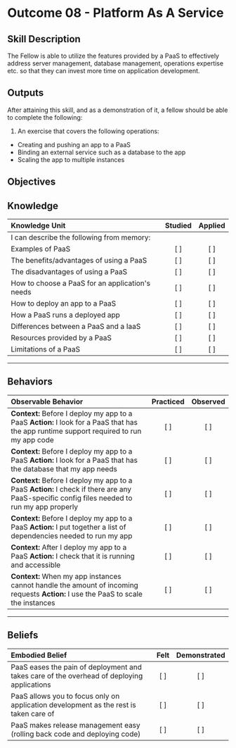# Outcome 08 - Platform As A Service

Skill Description
-----------------
The Fellow is able to utilize the features provided by a PaaS to effectively address server management, database management, operations expertise etc. so that they can invest more time on application development.


Outputs
-------
After attaining this skill, and as a demonstration of it, a fellow should be able to complete the following:

1. An exercise that covers the following operations:
  - Creating and pushing an app to a PaaS
  - Binding an external service such as a database to the app
  - Scaling the app to multiple instances



**Objectives**
--------------


## **Knowledge**

| Knowledge Unit   |      Studied      | Applied |
|:-----------------|:-----------------:|:-------:|
| I can describe the following from memory: | | |
| Examples of PaaS | [ ] | [ ] |
| The benefits/advantages of using a PaaS | [ ] | [ ] |
| The disadvantages of using a PaaS | [ ] | [ ] |
| How to choose a PaaS for an application's needs | [ ] | [ ] |
| How to deploy an app to a PaaS | [ ] | [ ] |
| How a PaaS runs a deployed app | [ ] | [ ] |
| Differences between a PaaS and a IaaS | [ ] | [ ] |
| Resources provided by a PaaS | [ ] | [ ] |
| Limitations of a PaaS | [ ] | [ ] |



----------------


## **Behaviors**

| Observable Behavior   |      Practiced      | Observed |
|:----------------------|:------------------:|:--------:|
| **Context:** Before I deploy my app to a PaaS **Action:** I look for a PaaS that has the app runtime support required to run my app code | [ ] | [ ] |
| **Context:** Before I deploy my app to a PaaS **Action:** I look for a PaaS that has the database that my app needs  | [ ] | [ ] |
| **Context:** Before I deploy my app to a PaaS **Action:** I check if there are any PaaS-specific config files needed to run my app properly | [ ] | [ ] |
| **Context:** Before I deploy my app to a PaaS **Action:** I put together a list of dependencies needed to run my app | [ ] | [ ] |
| **Context:** After I deploy my app to a PaaS **Action:** I check that it is running and accessible | [ ] | [ ] |
| **Context:** When my app instances cannot handle the amount of incoming requests **Action:** I use the PaaS to scale the instances | [ ] | [ ] |


--------------


## **Beliefs**

| Embodied Belief   |      Felt      | Demonstrated |
|:------------------|:--------------:|:------------:|
| PaaS eases the pain of deployment and takes care of the overhead of deploying applications | [ ] | [ ] |
| PaaS allows you to focus only on application development as the rest is taken care of | [ ] | [ ] |
| PaaS makes release management easy (rolling back code and deploying code) | [ ] | [ ] |

